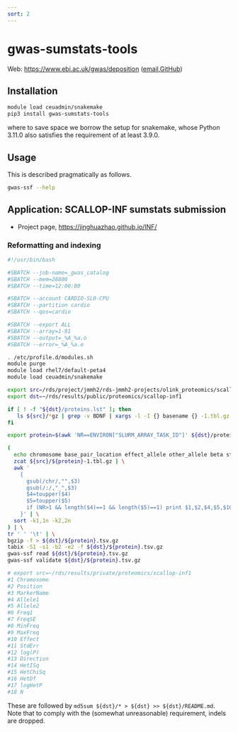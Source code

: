 ```yaml
---
sort: 2
---
```


# gwas-sumstats-tools

Web: <https://www.ebi.ac.uk/gwas/deposition> ([email](gwas-subs@ebi.ac.uk),[GitHub](https://github.com/EBISPOT/gwas-sumstats-tools))

## Installation

```bash
module load ceuadmin/snakemake
pip3 install gwas-sumstats-tools
```

where to save space we borrow the setup for snakemake, whose Python 3.11.0 also satisfies the requirement of at least 3.9.0.

## Usage

This is described pragmatically as follows.

```bash
gwas-ssf --help
```

## Application: SCALLOP-INF sumstats submission

* Project page, <https://jinghuazhao.github.io/INF/>

### Reformatting and indexing

```bash
#!/usr/bin/bash

#SBATCH --job-name=_gwas_catalog
#SBATCH --mem=28800
#SBATCH --time=12:00:00

#SBATCH --account CARDIO-SL0-CPU
#SBATCH --partition cardio
#SBATCH --qos=cardio

#SBATCH --export ALL
#SBATCH --array=1-91
#SBATCH --output=_%A_%a.o
#SBATCH --error=_%A_%a.e

. /etc/profile.d/modules.sh
module purge
module load rhel7/default-peta4
module load ceuadmin/snakemake

export src=/rds/project/jmmh2/rds-jmmh2-projects/olink_proteomics/scallop/INF/METAL
export dst=~/rds/results/public/proteomics/scallop-inf1

if [ ! -f "${dst}/proteins.lst" ]; then
   ls ${src}/*gz | grep -v BDNF | xargs -l -I {} basename {} -1.tbl.gz | sed 's/-/\t/'| cut -f1 > ${dst}/proteins.lst
fi

export protein=$(awk 'NR==ENVIRON["SLURM_ARRAY_TASK_ID"]' ${dst}/proteins.lst)

(
  echo chromosome base_pair_location effect_allele other_allele beta standard_error effect_allele_frequency p_value variant_id n
  zcat ${src}/${protein}-1.tbl.gz | \
  awk '
    {
      gsub(/chr/,"",$3)
      gsub(/:/,"_",$3)
      $4=toupper($4)
      $5=toupper($5)
      if (NR>1 && length($4)==1 && length($5)==1) print $1,$2,$4,$5,$10,$11,$6,10^$12,$3,int($18)
    }' | \
  sort -k1,1n -k2,2n
) | \
tr ' ' '\t' | \
bgzip -f > ${dst}/${protein}.tsv.gz
tabix -S1 -s1 -b2 -e2 -f ${dst}/${protein}.tsv.gz
gwas-ssf read ${dst}/${protein}.tsv.gz
gwas-ssf validate ${dst}/${protein}.tsv.gz

# export src=~/rds/results/private/proteomics/scallop-inf1
#1 Chromosome
#2 Position
#3 MarkerName
#4 Allele1
#5 Allele2
#6 Freq1
#7 FreqSE
#8 MinFreq
#9 MaxFreq
#10 Effect
#11 StdErr
#12 log(P)
#13 Direction
#14 HetISq
#15 HetChiSq
#16 HetDf
#17 logHetP
#18 N
```

These are followed by `md5sum ${dst}/* > ${dst} >> ${dst}/README.md`. Note that to comply with the (somewhat unreasonable) requirement, indels are dropped.
